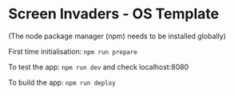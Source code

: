 # Screen Invaders - OS Template

(The node package manager (npm) needs to be installed globally)

First time initialisation: ```npm run prepare```

To test the app: ```npm run dev``` and check localhost:8080

To build the app: ```npm run deploy```